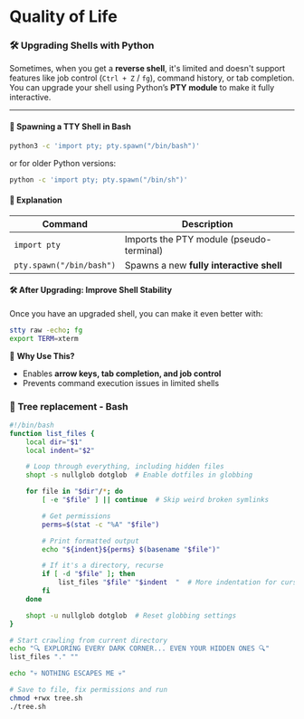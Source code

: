 # Quality of Life

### 🛠️ Upgrading Shells with Python

Sometimes, when you get a **reverse shell**, it's limited and doesn't support features like job control (`Ctrl + Z` / `fg`), command history, or tab completion. You can upgrade your shell using Python’s **PTY module** to make it fully interactive.

***

#### &#x20;**📌 Spawning a TTY Shell in Bash**

```bash
python3 -c 'import pty; pty.spawn("/bin/bash")'
```

or for older Python versions:

```bash
python -c 'import pty; pty.spawn("/bin/sh")'
```

#### **📝 Explanation**

| Command                  | Description                              |
| ------------------------ | ---------------------------------------- |
| `import pty`             | Imports the PTY module (pseudo-terminal) |
| `pty.spawn("/bin/bash")` | Spawns a new **fully interactive shell** |

#### **🛠️ After Upgrading: Improve Shell Stability**

Once you have an upgraded shell, you can make it even better with:

```bash
stty raw -echo; fg
export TERM=xterm
```

🔹 **Why Use This?**

* Enables **arrow keys, tab completion, and job control**
* Prevents command execution issues in limited shells

### 🌳 Tree replacement - Bash

```bash
#!/bin/bash
function list_files {
    local dir="$1"
    local indent="$2"

    # Loop through everything, including hidden files
    shopt -s nullglob dotglob  # Enable dotfiles in globbing

    for file in "$dir"/*; do
        [ -e "$file" ] || continue  # Skip weird broken symlinks

        # Get permissions
        perms=$(stat -c "%A" "$file")

        # Print formatted output
        echo "${indent}${perms} $(basename "$file")"

        # If it's a directory, recurse
        if [ -d "$file" ]; then
            list_files "$file" "$indent  "  # More indentation for cursed depth
        fi
    done

    shopt -u nullglob dotglob  # Reset globbing settings
}

# Start crawling from current directory
echo "🔍 EXPLORING EVERY DARK CORNER... EVEN YOUR HIDDEN ONES 🔍"
list_files "." ""

echo "💀 NOTHING ESCAPES ME 💀"

```

```bash
# Save to file, fix permissions and run
chmod +rwx tree.sh
./tree.sh
```
